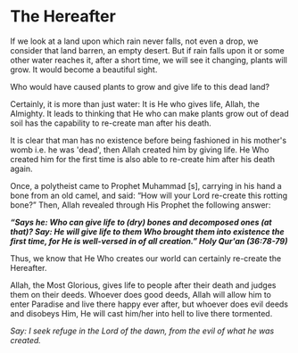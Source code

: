The Hereafter
=============

If we look at a land upon which rain never falls, not even a drop, we
consider that land barren, an empty desert. But if rain falls upon it or
some other water reaches it, after a short time, we will see it
changing, plants will grow. It would become a beautiful sight.

Who would have caused plants to grow and give life to this dead land?

Certainly, it is more than just water: It is He who gives life, Allah,
the Almighty. It leads to thinking that He who can make plants grow out
of dead soil has the capability to re-create man after his death.

It is clear that man has no existence before being fashioned in his
mother's womb i.e. he was 'dead', then Allah created him by giving life.
He Who created him for the first time is also able to re-create him
after his death again.

Once, a polytheist came to Prophet Muhammad [s], carrying in his hand a
bone from an old camel, and said: “How will your Lord re-create this
rotting bone?” Then, Allah revealed through His Prophet the following
answer:

***“Says he: Who can give life to (dry) bones and decomposed ones (at
that)? Say: He will give life to them Who brought them into existence
the first time, for He is well-versed in of all creation.” Holy Qur'an
(36:78-79)***

Thus, we know that He Who creates our world can certainly re-create the
Hereafter.

Allah, the Most Glorious, gives life to people after their death and
judges them on their deeds. Whoever does good deeds, Allah will allow
him to enter Paradise and live there happy ever after, but whoever does
evil deeds and disobeys Him, He will cast him/her into hell to live
there tormented.

*Say: I seek refuge in the Lord of the dawn, from the evil of what he
was created.*


